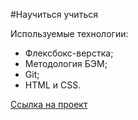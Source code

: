 #Научиться учиться

Используемые технологии:
- Флексбокс-верстка;
- Методология БЭМ;
- Git;
- HTML и CSS.


[Ссылка на проект](https://github.com/Otteliya2035/how-to-learn)
